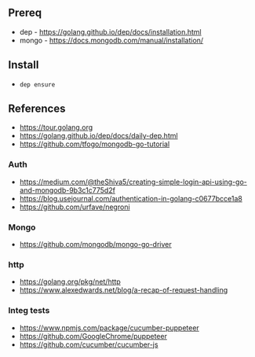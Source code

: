 ## Prereq

- dep - https://golang.github.io/dep/docs/installation.html
- mongo - https://docs.mongodb.com/manual/installation/

## Install

- `dep ensure`

## References

- https://tour.golang.org
- https://golang.github.io/dep/docs/daily-dep.html
- https://github.com/tfogo/mongodb-go-tutorial

### Auth

- https://medium.com/@theShiva5/creating-simple-login-api-using-go-and-mongodb-9b3c1c775d2f
- https://blog.usejournal.com/authentication-in-golang-c0677bcce1a8
- https://github.com/urfave/negroni

### Mongo

- https://github.com/mongodb/mongo-go-driver

### http

- https://golang.org/pkg/net/http
- https://www.alexedwards.net/blog/a-recap-of-request-handling

### Integ tests

- https://www.npmjs.com/package/cucumber-puppeteer
- https://github.com/GoogleChrome/puppeteer
- https://github.com/cucumber/cucumber-js
